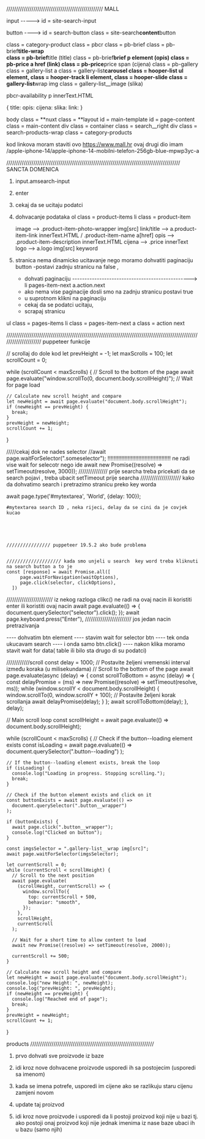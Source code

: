 //////////////////////////////////////////////////
MALL

input -----> id = site-search-input

button ----> id = search-button class = site-search**content**button

class = category-product
class = pbcr
class = pb-brief
class = pb-brief**title-wrap  
 class = pb-brief**title (title)
class = pb-brief**brief
p element (opis)
class = pb-price
a href (link)
class = pb-price**price
span (cijena)
class = pb-gallery
class = gallery-list
a
class = gallery-list**carousel
class = hooper-list
ul element, class = hooper-track
li element, class = hooper-slide
class = gallery-list**wrap
img class = gallery-list\_\_image (slika)

pbcr-availability
p innerText.HTML

{
title:
opis:
cijena:
slika:
link:
}

body
class = **nuxt
class = **layout
id = main-template
id = page-content
class = main-content
div
class = container
class = search\_\_right
div
class = search-products-wrap
class = category-products

kod linkova moram staviti ovo https://www.mall.hr ovaj drugi dio imam /apple-iphone-14/apple-iphone-14-mobilni-telefon-256gb-blue-mpwp3yc-a

//////////////////////////////////////////////////////////////////////////////////////////
SANCTA DOMENICA

1. input.amsearch-input
2. enter
3. cekaj da se ucitaju podatci
4. dohvacanje podataka
   ol class = product-items
   li class = product-item

   image --> .product-item-photo-wrapper img[src]
   link/title --> a.product-item-link innerText.HTML / .product-item-name a[href]
   opis --> .product-item-description innerText.HTML
   cijena --> .price innerText
   logo --> a.logo img[src]
   keyword

5. stranica nema dinamicko ucitavanje nego moramo dohvatiti paginaciju button
   -postavi zadnju stranicu na false ,
   - dohvati paginaciju ------------------------------------------------> li pages-item-next a.action.next
   - ako nema vise paginacije dosli smo na zadnju stranicu postavi true
   - u suprotnom klikni na paginaciju
   - cekaj da se podatci ucitaju,
   - scrapaj stranicu

ul class = pages-items
li class = pages-item-next
a class = action next

/////////////////////////////////////////////////////////////////////////////////////////////////////////////////////
puppeteer funkcije

// scrollaj do dole kod
let prevHeight = -1;
let maxScrolls = 100;
let scrollCount = 0;

while (scrollCount < maxScrolls) {
// Scroll to the bottom of the page
await page.evaluate("window.scrollTo(0, document.body.scrollHeight)");
// Wait for page load

    // Calculate new scroll height and compare
    let newHeight = await page.evaluate("document.body.scrollHeight");
    if (newHeight == prevHeight) {
      break;
    }
    prevHeight = newHeight;
    scrollCount += 1;

}

/////cekaj dok ne nades selector
//await page.waitForSelector(".someselector"); !!!!!!!!!!!!!!!!!!!!!!!!!!!!!!!!!!!!!!!!! ne radi vise wait for selecotr nego ide
await new Promise((resolve) => setTimeout(resolve, 3000));
/////////////// prije searcha treba pricekati da se search pojavi , treba ubacit setTimeout prije searcha
///////////////////// kako da dohvatimo search i pretrazimo stranicu preko key worda

await page.type('#mytextarea', 'World', {delay: 100});

    #mytextarea search ID , neka rijeci, delay da se cini da je covjek kucao





    //////////////// puppeteer 19.5.2 ako bude problema


    //////////////////// kada smo unjeli u search  key word treba kliknuti na search button a to je
    const [response] = await Promise.all([
         page.waitForNavigation(waitOptions),
         page.click(selector, clickOptions),
      ])

//////////////////////// iz nekog razloga clikc() ne radi na ovaj nacin ili koristiti enter ili koristiti ovaj nacin
await page.evaluate(() => {
document.querySelector("selector").click();
});
await page.keyboard.press("Enter"),
//////////////////////// jos jedan nacin pretrazivanja

---- dohvatim btn element
---- stavim wait for selector btn
---- tek onda ukucavam search
---- i onda samo btn.click()
---- nakon klika moramo stavit wait for data( table ili bilo sta drugo di su podatci)

////////////scroll
const delay = 1000; // Postavite željeni vremenski interval između koraka (u milisekundama)
// Scroll to the bottom of the page
await page.evaluate(async (delay) => {
const scrollToBottom = async (delay) => {
const delayPromise = (ms) => new Promise((resolve) => setTimeout(resolve, ms));
while (window.scrollY < document.body.scrollHeight) {
window.scrollTo(0, window.scrollY + 100); // Postavite željeni korak scrollanja
await delayPromise(delay);
}
};
await scrollToBottom(delay);
}, delay);

// Main scroll loop
const scrollHeight = await page.evaluate(() => document.body.scrollHeight);

while (scrollCount < maxScrolls) {
// Check if the button--loading element exists
const isLoading = await page.evaluate(() =>
document.querySelector(".button--loading")
);

    // If the button--loading element exists, break the loop
    if (isLoading) {
      console.log("Loading in progress. Stopping scrolling.");
      break;
    }

    // Check if the button element exists and click on it
    const buttonExists = await page.evaluate(() =>
      document.querySelector(".button__wrapper")
    );

    if (buttonExists) {
      await page.click(".button__wrapper");
      console.log("Clicked on button");
    }

    const imgsSelector = ".gallery-list__wrap img[src]";
    await page.waitForSelector(imgsSelector);

    let currentScroll = 0;
    while (currentScroll < scrollHeight) {
      // Scroll to the next position
      await page.evaluate(
        (scrollHeight, currentScroll) => {
          window.scrollTo({
            top: currentScroll + 500,
            behavior: "smooth",
          });
        },
        scrollHeight,
        currentScroll
      );

      // Wait for a short time to allow content to load
      await new Promise((resolve) => setTimeout(resolve, 2000));

      currentScroll += 500;
    }

    // Calculate new scroll height and compare
    let newHeight = await page.evaluate("document.body.scrollHeight");
    console.log("new Height: ", newHeight);
    console.log("prevHeight: ", prevHeight);
    if (newHeight == prevHeight) {
      console.log("Reached end of page");
      break;
    }
    prevHeight = newHeight;
    scrollCount += 1;

}

products
////////////////////////////////////////////////////////////////

1. prvo dohvati sve proizvode iz baze
2. idi kroz nove dohvacene proizvode usporedi ih sa postojecim (usporedi sa imenom)
3. kada se imena potrefe, usporedi im cijene ako se razlikuju staru cijenu zamjeni novom
4. update taj proizvod

5. idi kroz nove proizvode i usporedi da li postoji proizvod koji nije u bazi
   tj. ako postoji onaj proizvod koji nije jednak imenima iz nase baze ubaci ih u bazu (samo njih)
